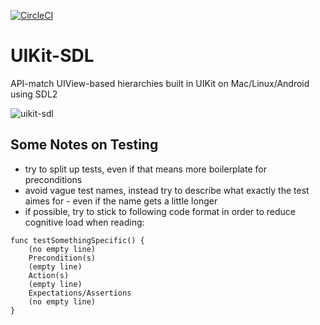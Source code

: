 [![CircleCI](https://circleci.com/gh/flowkey/UIKit-SDL.svg?style=svg)](https://circleci.com/gh/flowkey/UIKit-SDL)

# UIKit-SDL
API-match UIView-based hierarchies built in UIKit on Mac/Linux/Android using SDL2

![uikit-sdl](https://user-images.githubusercontent.com/10008938/27796338-f6831442-6009-11e7-8ec8-fa5e092136fe.png)


## Some Notes on Testing
- try to split up tests, even if that means more boilerplate for preconditions
- avoid vague test names, instead try to describe what exactly the test aimes for - even if the name gets a little longer
- if possible, try to stick to following code format in order to reduce cognitive load when reading:
```
func testSomethingSpecific() {
    (no empty line)
    Precondition(s)
    (empty line)
    Action(s)
    (empty line)
    Expectations/Assertions
    (no empty line)
}
```
